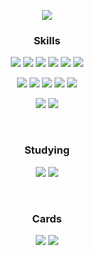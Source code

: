 <p align="center">
  <img src="https://capsule-render.vercel.app/api?type=waving&theme=tokyonight&height=300&section=header&text=Hyunnique&fontSize=60&animation=twinkling" />
</p>

<h3 align="center">Skills</h3>
<p align="center"> <!-- FE -->
  <img src="https://img.shields.io/badge/HTML5-E34F26?style=flat-square&logo=HTML5&logoColor=white" />
  <img src="https://img.shields.io/badge/CSS3-1572B6?style=flat-square&logo=CSS3&logoColor=white" />
  <img src="https://img.shields.io/badge/Tailwind CSS-06B6D4?style=flat-square&logo=Tailwind CSS&logoColor=white" />
  <img src="https://img.shields.io/badge/JavaScript-F7DF1E?style=flat-square&logo=javascript&logoColor=white" />
  <img src="https://img.shields.io/badge/Typescript-3178C6?style=flat-square&logo=Typescript&logoColor=white" />
  <img src="https://img.shields.io/badge/React-61DAFB?style=flat-square&logo=React&logoColor=white" />
</p>
<p align="center"> <!-- BE -->
  <img src="https://img.shields.io/badge/Java-3766AB?style=flat-square&logo=Java&logoColor=white"/>
  <img src="https://img.shields.io/badge/SpringBoot-6DB33F?style=flat-square&logo=SpringBoot&logoColor=white" />
  <img src="https://img.shields.io/badge/Node.js-339933?style=flat-square&logo=Node.js&logoColor=white"/>
  <img src="https://img.shields.io/badge/MySQL-4479A1?style=flat-square&logo=MySQL&logoColor=white" />
  <img src="https://img.shields.io/badge/MongoDB-47A248?style=flat-square&logo=MongoDB&logoColor=white"/>
</p>

<p align="center"> <!-- Collaboration -->
  <img src="https://img.shields.io/badge/Git-F05032?style=flat-square&logo=Git&logoColor=white" />
  <img src="https://img.shields.io/badge/Gerrit-EEEEEE?style=flat-square&logo=Gerrit&logoColor=black" />
</p>
<br />

<h3 align="center">Studying</h3>
<p align="center">
  <img src="https://img.shields.io/badge/Vue.js-4FC08D?style=flat-square&logo=Vue.js&logoColor=white" />
  <img src="https://img.shields.io/badge/Svelte-FF3E00?style=flat-square&logo=Svelte&logoColor=white" />
</p>
<br />

<h3 align="center">Cards</h3>
<div align="center">
  <img src="http://mazassumnida.wtf/api/v2/generate_badge?boj=seol3964" />
  <img src="https://github-readme-stats.vercel.app/api/top-langs/?username=hyunnique&langs_count=10&layout=compact&theme=dark" />
</div>
